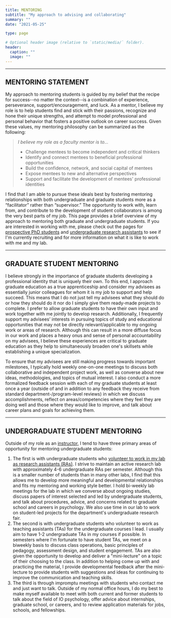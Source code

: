```yaml
---
title: MENTORING
subtitle: "My approach to advising and collaborating"
summary: ""
date: "2021-05-25"

type: page

# Optional header image (relative to `static/media/` folder).
header:
  caption: ""
  image: ""
---
```

<hr>

## MENTORING STATEMENT
My approach to mentoring students is guided by my belief that the recipe for success--no matter the context--is a combination of experience, perseverance, support/encouragement, and luck. As a mentor, I believe my role is to help students find and stick with their passions, recognize and hone their unique strengths, and attempt to model professional and personal behavior that fosters a positive outlook on career success. Given these values, my mentoring philosophy can be summarized as the following:

> *I believe my role as a faculty mentor is to...*
> - Challenge mentees to become independent and critical thinkers
> - Identify and connect mentees to beneficial professional opportunities
> - Build the confidence, network, and social capital of mentees
> - Expose mentees to new and alternative perspectives
> - Support and facilitate the development of mentees' professional identities

I find that I am able to pursue these ideals best by fostering mentoring relationships with both undergraduate and graduate students more as a “facilitator” rather than “supervisor.” The opportunity to work with, learn from, and contribute to the development of student collaborators is among the very best parts of my job. This page provides a brief overview of my approach to mentoring both graduate and undergraduate students. If you are interested in working with me, please check out the pages for [prospective PhD students](/get-involved/prospective-phd-students) and [undergraduate research assistants](/get-involved/undergraduate-ra) to see if I'm currently recruiting and for more information on what it is like to work with me and my lab.
<hr>

## GRADUATE STUDENT MENTORING
I believe strongly in the importance of graduate students developing a professional identity that is uniquely their own. To this end, I approach graduate education as a true apprenticeship and consider my advisees as essentially junior colleagues for whom it is my job to support and help succeed. This means that I do not just tell my advisees what they should do or how they should do it nor do I simply give them ready-made projects to complete. I prefer to allow graduate students to have their own input and work together with me jointly to develop research. Additionally, I frequently support my advisees’ interests in pursuing topics of study and educational opportunities that may not be directly relevant/applicable to my ongoing work or areas of research. Although this can result in a more diffuse focus in our work and places a heavy onus and sense of personal accountability on my advisees, I believe these experiences are critical to graduate education as they help to simultaneously broaden one's skillsets while establishing a unique specialization. 

To ensure that my advisees are still making progress towards important milestones, I typically hold weekly one-on-one meetings to discuss both collaborative and independent project work, as well as converse about new ideas, methodologies, and topics of mutual interest. I also conduct a more formalized feedback session with each of my graduate students at least once a year (outside of and in addition to any feedback they receive from standard department-/program-level reviews) in which we discuss accomplishments, reflect on areas/competencies where they feel they are doing well and those where they would like to improve, and talk about career plans and goals for achieving them.
<hr>

## UNDERGRADUATE STUDENT MENTORING
Outside of my role as an [instructor](/teaching), I tend to have three primary areas of opportunity for mentoring undergraduate students:

1. The first is with undergraduate students who [volunteer to work in my lab as research assistants (RAs)](/get-involved/undergraduate-ra). I strive to maintain an active research lab with approximately 4-6 undergraduate RAs per semester. Although this is a smaller number of students than in many other labs, I find that this allows me to develop more meaningful and developmental relationships and fits my mentoring and working style better. I hold bi-weekly lab meetings for the lab in which we converse about ongoing studies, discuss papers of interest selected and led by undergraduate students, and talk about procedures, advice, and concerns related to graduate school and careers in psychology. We also use time in our lab to work on student-led projects for the department's undergraduate research fair.
2. The second is with undergraduate students who volunteer to work as teaching assistants (TAs) for the undergraduate courses I lead. I usually aim to have 1-2 undergraduate TAs in my courses if possible. In semesters where I'm fortunate to have student TAs, we meet on a biweekly basis to discuss class operations, basic principles of pedagogy, assessment design, and student engagement. TAs are also given the opportunity to develop and deliver a "mini-lecture" on a topic of their choosing to the class. In addition to helping come up with and practicing the material, I provide developmental feedback after the mini-lecture to provide students with suggestions and ideas for continuing to improve the communication and teaching skills.
3. The third is through impromptu meetings with students who contact me and just want to talk. Outside of my normal office hours, I do my best to make myself available to meet with both current and former students to talk about the field of IO psychology, offer advice about internships, graduate school, or careers, and to review application materials for jobs, schools, and fellowships.